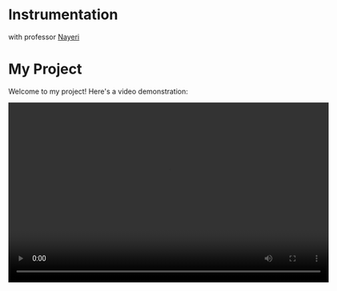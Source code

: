 # Instrumentation
with professor <a href="https://ece.ut.ac.ir/~students/m.nayeri">
    Nayeri
</a>

# My Project

Welcome to my project! Here's a video demonstration:

<video width="640" height="360" controls>
  <source src="https://www.youtube.com/embed/SOZ2zJIGlII?si=z7Umq86y3JDduheZ" type="video/mp4">
  Your browser does not support the video tag.
</video>





































